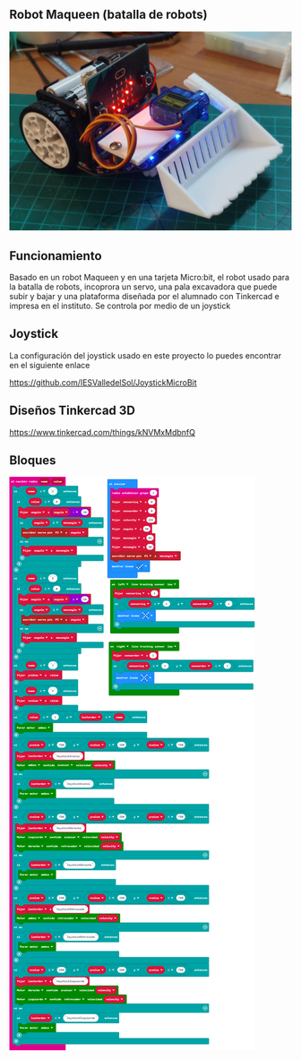 ## Robot Maqueen (batalla de robots)

![](https://github.com/IESValledelSol/RobotMicroBit/blob/master/20230514_200703.jpg)

## Funcionamiento

Basado en un robot Maqueen y en una tarjeta Micro:bit, el robot usado para la batalla de robots, incoprora un servo, una pala excavadora que puede subir y bajar y una plataforma diseñada por el alumnado con Tinkercad e impresa en el instituto. Se controla por medio de un joystick

## Joystick

La configuración del joystick usado en este proyecto lo puedes encontrar en el siguiente enlace

https://github.com/IESValledelSol/JoystickMicroBit

## Diseños Tinkercad 3D

https://www.tinkercad.com/things/kNVMxMdbnfQ

## Bloques

![A rendered view of the blocks](https://github.com/IESValledelSol/RobotMicroBit/raw/master/.github/makecode/blocks.png)
